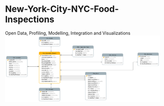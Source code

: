 # New-York-City-NYC-Food-Inspections
Open Data, Profiling, Modelling, Integration and Visualizations
<img src="./NYC_Dimensional_Model.png" alt="architecture" width="800"/>
